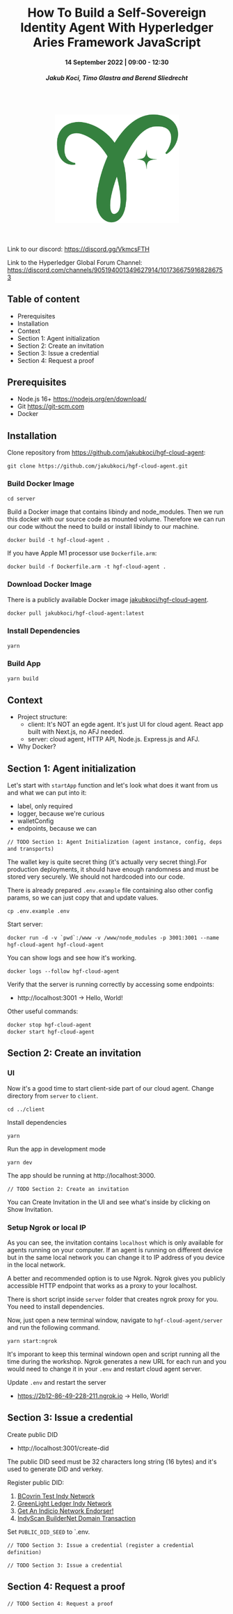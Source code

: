 <h1 align="center">How To Build a Self-Sovereign Identity Agent With Hyperledger Aries Framework JavaScript</h1>
<h4 align="center">14 September 2022 | 09:00 - 12:30</h4>
<h5 align="center">Jakub Koci, Timo Glastra and Berend Sliedrecht</h5>
<p align="center">
<br>
<br>
<br>
<img
  alt="Hyperledger Aries logo"
  src="https://raw.githubusercontent.com/hyperledger/aries-framework-javascript/aa31131825e3331dc93694bc58414d955dcb1129/images/aries-logo.png"
  height="250px"
/>
<br>
<br>
<br>
</p>

Link to our discord: https://discord.gg/VkmcsFTH

Link to the Hyperledger Global Forum Channel: https://discord.com/channels/905194001349627914/1017366759168286753

## Table of content

- Prerequisites
- Installation
- Context
- Section 1: Agent initialization
- Section 2: Create an invitation
- Section 3: Issue a credential
- Section 4: Request a proof

## Prerequisites

- Node.js 16+ https://nodejs.org/en/download/
- Git https://git-scm.com
- Docker

## Installation

Clone repository from https://github.com/jakubkoci/hgf-cloud-agent:

```
git clone https://github.com/jakubkoci/hgf-cloud-agent.git
```

### Build Docker Image

```
cd server
```

Build a Docker image that contains libindy and node_modules. Then we run this docker with our source code as mounted volume. Therefore we can run our code without the need to build or install libindy to our machine.

```
docker build -t hgf-cloud-agent .
```

If you have Apple M1 processor use `Dockerfile.arm`:

```
docker build -f Dockerfile.arm -t hgf-cloud-agent .
```

### Download Docker Image

There is a publicly available Docker image [jakubkoci/hgf-cloud-agent](https://hub.docker.com/repository/docker/jakubkoci/hgf-cloud-agent).

```
docker pull jakubkoci/hgf-cloud-agent:latest
```

### Install Dependencies

```
yarn
```

### Build App

```
yarn build
```

## Context

- Project structure:
  - client: It's NOT an egde agent. It's just UI for cloud agent. React app built with Next.js, no AFJ needed.
  - server: cloud agent, HTTP API, Node.js. Express.js and AFJ.
- Why Docker?

## Section 1: Agent initialization

Let's start with `startApp` function and let's look what does it want from us and what we can put into it:
- label, only required
- logger, because we're curious
- walletConfig
- endpoints, because we can

```
// TODO Section 1: Agent Initialization (agent instance, config, deps and transports)
```

The wallet key is quite secret thing (it's actually very secret thing).For production deployments, it should have enough randomness and must be stored very securely. We should not hardcoded into our code.

There is already prepared `.env.example` file containing also other config params, so we can just copy that and update values.

```
cp .env.example .env
```

Start server:

```
docker run -d -v `pwd`:/www -v /www/node_modules -p 3001:3001 --name hgf-cloud-agent hgf-cloud-agent
```

You can show logs and see how it's working.

```
docker logs --follow hgf-cloud-agent
```

Verify that the server is running correctly by accessing some endpoints:

- http://localhost:3001 -> Hello, World!

Other useful commands:

```
docker stop hgf-cloud-agent
docker start hgf-cloud-agent
```

## Section 2: Create an invitation

### UI

Now it's a good time to start client-side part of our cloud agent. Change directory from `server` to `client`.

```
cd ../client
```

Install dependencies

```
yarn
```

Run the app in development mode

```
yarn dev
```

The app should be running at http://localhost:3000.

```
// TODO Section 2: Create an invitation
```

You can Create Invitation in the UI and see what's inside by clicking on Show Invitation.

### Setup Ngrok or local IP

As you can see, the invitation contains `localhost` which is only available for agents running on your computer. If an agent is running on different device but in the same local network you can change it to IP address of you device in the local network.

A better and recommended option is to use Ngrok. Ngrok gives you publicly accessible HTTP endpoint that works as a proxy to your localhost.

There is short script inside `server` folder that creates ngrok proxy for you. You need to install dependencies.

Now, just open a new terminal window, navigate to `hgf-cloud-agent/server` and run the following command.

```
yarn start:ngrok
```

It's imporant to keep this terminal windown open and script running all the time during the workshop. Ngrok generates a new URL for each run and you would need to change it in your `.env` and restart cloud agent server.

Update `.env` and restart the server

- https://2b12-86-49-228-211.ngrok.io -> Hello, World!

## Section 3: Issue a credential

Create public DID

- http://localhost:3001/create-did

The public DID seed must be 32 characters long string (16 bytes) and it's used to generate DID and verkey.

Register public DID:

1. [BCovrin Test Indy Network](http://test.bcovrin.vonx.io/)
2. [GreenLight Ledger Indy Network](http://greenlight.bcovrin.vonx.io/)
3. [Get An Indicio Network Endorser!](https://selfserve.indiciotech.io/)
4. [IndyScan BuilderNet Domain Transaction](https://indyscan.io/txs/SOVRIN_BUILDERNET/domain)

Set `PUBLIC_DID_SEED` to `.env.

```
// TODO Section 3: Issue a credential (register a credential definition)
```

```
// TODO Section 3: Issue a credential
```

## Section 4: Request a proof

```
// TODO Section 4: Request a proof
```
